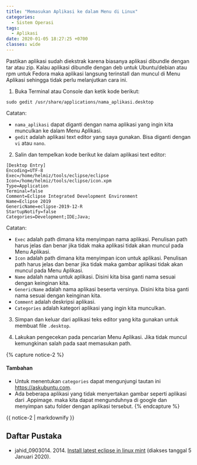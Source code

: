 ```yaml
---
title: "Memasukan Aplikasi ke dalam Menu di Linux"
categories:
  - Sistem Operasi
tags:
  - Aplikasi
date: 2020-01-05 18:27:25 +0700
classes: wide
---
```

Pastikan aplikasi sudah diekstrak karena biasanya aplikasi dibundle dengan tar atau zip. Kalau aplikasi dibundle dengan deb untuk Ubuntu/debian atau rpm untuk Fedora maka aplikasi langsung terinstall dan muncul di Menu Aplikasi sehingga tidak perlu melanjutkan cara ini.
1. Buka Terminal atau Console dan ketik kode berikut:
```
sudo gedit /usr/share/applications/nama_aplikasi.desktop
```
  Catatan:
  * `nama_aplikasi` dapat diganti dengan nama aplikasi yang ingin kita munculkan ke dalam Menu Aplikasi.
  * `gedit` adalah aplikasi text editor yang saya gunakan. Bisa diganti dengan `vi` atau `nano`.

2. Salin dan tempelkan kode berikut ke dalam aplikasi text editor:
```
[Desktop Entry]
Encoding=UTF-8
Exec=/home/helmiz/tools/eclipse/eclipse
Icon=/home/helmiz/tools/eclipse/icon.xpm
Type=Application
Terminal=false
Comment=Eclipse Integrated Development Environment
Name=Eclipse 2019
GenericName=eclipse-2019-12-R
StartupNotify=false
Categories=Development;IDE;Java;
```
Catatan:
* `Exec` adalah path dimana kita menyimpan nama aplikasi. Penulisan path harus jelas dan benar jika tidak maka aplikasi tidak akan muncul pada Menu Aplikasi.
* `Icon` adalah path dimana kita menyimpan icon untuk aplikasi. Penulisan path harus jelas dan benar jika tidak maka gambar aplikasi tidak akan muncul pada Menu Aplikasi.
* `Name` adalah nama untuk aplikasi. Disini kita bisa ganti nama sesuai dengan keinginan kita.
* `GenericName` adalah nama aplikasi beserta versinya. Disini kita bisa ganti nama sesuai dengan keinginan kita.
* `Comment` adalah deskripsi aplikasi.
* `Categories` adalah kategori aplikasi yang ingin kita munculkan.

3. Simpan dan keluar dari aplikasi teks editor yang kita gunakan untuk membuat file `.desktop`.

4. Lakukan pengecekan pada pencarian Menu Aplikasi. Jika tidak muncul kemungkinan salah pada saat memasukan path.

{% capture notice-2 %}
#### Tambahan

* Untuk menentukan `categories` dapat mengunjungi tautan ini <a href="https://askubuntu.com/questions/674403/when-creating-a-desktop-file-what-are-valid-categories">https://askubuntu.com</a>.
* Ada beberapa aplikasi yang tidak menyertakan gambar seperti aplikasi dari .Appimage. maka kita dapat mengunduhnya di google dan menyimpan satu folder dengan aplikasi tersebut.
{% endcapture %}

<div class="notice">{{ notice-2 | markdownify }}</div>

## Daftar Pustaka
- jahid_0903014. 2014. [Install latest eclipse in linux mint](https://community.linuxmint.com/tutorial/view/1503) (diakses tanggal 5 Januari 2020).